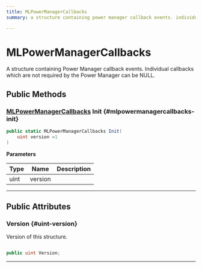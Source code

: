 ```yaml
---
title: MLPowerManagerCallbacks
summary: a structure containing power manager callback events. individual callbacks which are not required by the power manager can be null. 

---
```


# MLPowerManagerCallbacks




A structure containing Power Manager callback events. Individual callbacks which are not required by the Power Manager can be NULL.   





## Public Methods

### [MLPowerManagerCallbacks](/versioned_docs/version-31-Aug-2023/unity-api/api/UnityEngine.XR.MagicLeap/MLPowerManager/NativeBindings/UnityEngine.XR.MagicLeap.MLPowerManager.NativeBindings.MLPowerManagerCallbacks.md) Init {#mlpowermanagercallbacks-init}

```csharp
public static MLPowerManagerCallbacks Init(
    uint version =1
)
```


**Parameters**

| Type | Name  | Description  | 
|--|--|--|
| uint |version||






-----------

## Public Attributes

### Version {#uint-version}

Version of this structure. 

```csharp

public uint Version;

```






-----------


